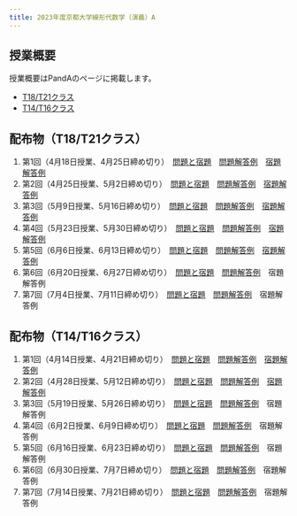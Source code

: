 ```yaml
---
title: 2023年度京都大学線形代数学（演義）A
---
```


## 授業概要

授業概要はPandAのページに掲載します。

- [T18/T21クラス](https://panda.ecs.kyoto-u.ac.jp/portal/site/2023-888-N151-033/)
- [T14/T16クラス](https://panda.ecs.kyoto-u.ac.jp/portal/site/2023-888-N151-029/)

## 配布物（T18/T21クラス）

1. 第1回（4月18日授業、4月25日締め切り）　[問題と宿題](t_1_problem.pdf)　[問題解答例](t_1_solution_a.pdf)　[宿題解答例](t_1_solution_b.pdf)
2. 第2回（4月25日授業、5月2日締め切り）　[問題と宿題](t_2_problem.pdf)　[問題解答例](t_2_solution_a.pdf)　[宿題解答例](t_2_solution_b.pdf)
3. 第3回（5月9日授業、5月16日締め切り）　[問題と宿題](t_3_problem.pdf)　[問題解答例](t_3_solution_a.pdf)　[宿題解答例](t_3_solution_b.pdf)
4. 第4回（5月23日授業、5月30日締め切り）　[問題と宿題](t_4_problem.pdf)　[問題解答例](t_4_solution_a.pdf)　[宿題解答例](t_4_solution_b.pdf)
5. 第5回（6月6日授業、6月13日締め切り）　[問題と宿題](t_5_problem.pdf)　[問題解答例](t_5_solution_a.pdf)　[宿題解答例](t_5_solution_b.pdf)
6. 第6回（6月20日授業、6月27日締め切り）　[問題と宿題](t_6_problem.pdf)　[問題解答例](t_6_solution_a.pdf)　宿題解答例
7. 第7回（7月4日授業、7月11日締め切り）　[問題と宿題](t_7_problem.pdf)　[問題解答例](t_7_solution_a.pdf)　宿題解答例

## 配布物（T14/T16クラス）

1. 第1回（4月14日授業、4月21日締め切り）　[問題と宿題](f_1_problem.pdf)　[問題解答例](f_1_solution_a.pdf)　[宿題解答例](f_1_solution_b.pdf)
2. 第2回（4月28日授業、5月12日締め切り）　[問題と宿題](f_2_problem.pdf)　[問題解答例](f_2_solution_a.pdf)　[宿題解答例](f_2_solution_b.pdf)
3. 第3回（5月19日授業、5月26日締め切り）　[問題と宿題](f_3_problem.pdf)　[問題解答例](f_3_solution_a.pdf)　宿題解答例
4. 第4回（6月2日授業、6月9日締め切り）　[問題と宿題](f_4_problem.pdf)　[問題解答例](f_4_solution_a.pdf)　宿題解答例
5. 第5回（6月16日授業、6月23日締め切り）　[問題と宿題](f_5_problem.pdf)　[問題解答例](f_5_solution_a.pdf)　宿題解答例
6. 第6回（6月30日授業、7月7日締め切り）　[問題と宿題](f_6_problem.pdf)　[問題解答例](f_6_solution_a.pdf)　宿題解答例
7. 第7回（7月14日授業、7月21日締め切り）　[問題と宿題](f_7_problem.pdf)　[問題解答例](f_7_solution_a.pdf)　宿題解答例
